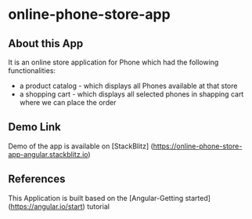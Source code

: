 # online-phone-store-app

## About this App
It is an online store application for Phone which had the following functionalities:
 - a product catalog - which displays all Phones available at that store
 - a shopping cart - which displays all selected phones in shapping cart where we can place the order

 ## Demo Link
 Demo of the app is available on [StackBlitz] (https://online-phone-store-app-angular.stackblitz.io)

 ## References
This Application is built based on the [Angular-Getting started] (https://angular.io/start) tutorial 
